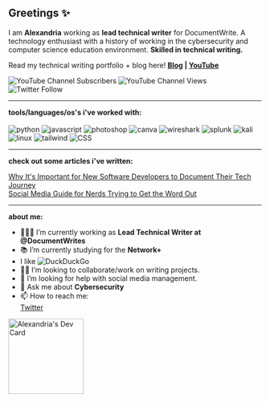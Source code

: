 ## Greetings ✨

I am **Alexandria** working as **lead technical writer** for DocumentWrite. A technology enthusiast with a history of working in the cybersecurity and computer science education environment. **Skilled in technical writing.**

Read my technical writing portfolio + blog here! **[Blog](https://www.alexandriawrites.tech/) | [YouTube](https://www.youtube.com/alexandriastech)**


![YouTube Channel Subscribers](https://img.shields.io/youtube/channel/subscribers/UC6uIsgftOQklQjRpUG9CkmQ?logoColor=%23E3056C&style=social)
![YouTube Channel Views](https://img.shields.io/youtube/channel/views/UC6uIsgftOQklQjRpUG9CkmQ?logoColor=%23E3056C&style=social)
![Twitter Follow](https://img.shields.io/twitter/follow/alexandriastech?logoColor=%23E3056C&style=social)

---

**tools/languages/os's i've worked with:**
<br><br>
![python](https://img.shields.io/static/v1?logo=python&label=&message=python&color=E3056C&logoColor=white&style=round-square&link=)
![javascript](https://img.shields.io/static/v1?logo=javascript&label=&message=javascript&color=E3056C&logoColor=white&style=round-square&link=)
![photoshop](https://img.shields.io/static/v1?logo=adobe&label=&message=photoshop&color=E3056C&logoColor=white&style=round-square&link=)
![canva](https://img.shields.io/static/v1?logo=canva&label=&message=canva&color=E3056C&logoColor=white&style=round-square&link=)
![wireshark](https://img.shields.io/static/v1?logo=wireshark&label=&message=wireshark&color=E3056C&logoColor=white&style=round-square&link=)
![splunk](https://img.shields.io/static/v1?logo=splunk&label=&message=splunk&color=E3056C&logoColor=white&style=round-square&link=)
![kali](https://img.shields.io/static/v1?logo=kalilinux&label=&message=kali-linux&color=E3056C&logoColor=white&style=round-square&link=)
![linux](https://img.shields.io/static/v1?logo=linux&label=&message=linux&color=E3056C&logoColor=white&style=round-square&link=)
![tailwind](https://img.shields.io/static/v1?logo=tailwindcss&label=&message=tailwind-css&color=E3056C&logoColor=white&style=round-square&link=)
![CSS](https://img.shields.io/static/v1?logo=CSS3&label=&message=css&color=E3056C&logoColor=white&style=round-square&link=)

---

**check out some articles i've written:** 
<br>

[Why It's Important for New Software Developers to Document Their Tech Journey](https://documentwrite.dev/blog/why-its-important-for-new-software-developers-to-document-their-tech-journey) <br>
[Social Media Guide for Nerds Trying to Get the Word Out](https://documentwrite.dev/blog/social-media-guide-for-nerds-trying-to-get-the-word-out/)


---

**about me:**

- 👩🏽‍💻 I’m currently working as **Lead Technical Writer at @DocumentWrites**
- 📚 I’m currently studying for the **Network+**
- I like ![DuckDuckGo](https://img.shields.io/static/v1?logo=DuckDuckGo&label=&message=duckduckgo&color=E3056C&logoColor=white&style=round-square&link=)
- ✍🏽 I’m looking to collaborate/work on writing projects.
- 🤔 I’m looking for help with social media management. 
- 💬 Ask me about **Cybersecurity**
- 📫 How to reach me: <br> [Twitter](https://twitter.com/alexandriastech)

<a href="https://app.daily.dev/alexandriastech"><img src="https://api.daily.dev/devcards/4d15cb3aec174e94b682f79ca1193756.png?r=xl0" width="150" alt="Alexandria's Dev Card"/></a>
